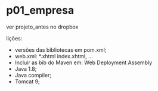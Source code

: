 # p01_empresa

ver projeto_antes no dropbox

lições:
- versões das bibliotecas em pom.xml;
- web.xml: 
	<url-pattern>*.xhtml</url-pattern>
	<welcome-file>index.xhtml</welcome-file>, ...
- Incluir as bib do Maven em:
	Web Deployment Assembly
- Java 1.8;
- Java compiler;
- Tomcat 9;


 